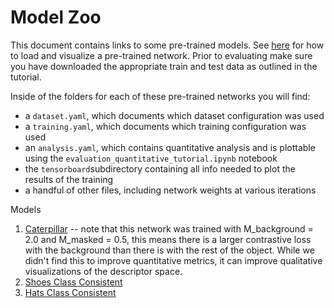 # Model Zoo
This document contains links to some pre-trained models. See [here](https://github.com/RobotLocomotion/pytorch-dense-correspondence/blob/master/doc/dcn_evaluation.md)
for how to load and visualize a pre-trained network. Prior to evaluating make sure you have downloaded the appropriate train
and test data as outlined in the tutorial.

Inside of the folders for each of these pre-trained networks you will find: 
- a `dataset.yaml`, which documents which dataset configuration was used
- a `training.yaml`, which documents which training configuration was used
- an `analysis.yaml`, which contains quantitative analysis and is plottable using the `evaluation_quantitative_tutorial.ipynb` notebook
- the `tensorboard`subdirectory containing all info needed to plot the results of the training
- a handful of other files, including network weights at various iterations


Models

  1. [Caterpillar](https://data.csail.mit.edu/labelfusion/pdccompressed/trained_models/stable/caterpillar_standard_params_3.tar.gz) -- note that this network was trained with M_background = 2.0 and M_masked = 0.5, this means there is a larger contrastive loss with the background than there is with the rest of the object.  While we didn't find this to improve quantitative metrics, it can improve qualitative visualizations of the descriptor space.
  2. [Shoes Class Consistent](https://data.csail.mit.edu/labelfusion/pdccompressed/trained_models/stable/shoes_consistent_M_background_0.500_3.tar.gz)
  3. [Hats Class Consistent](https://data.csail.mit.edu/labelfusion/pdccompressed/trained_models/stable/hats_consistent_M_background_0.500_3.tar.gz)
